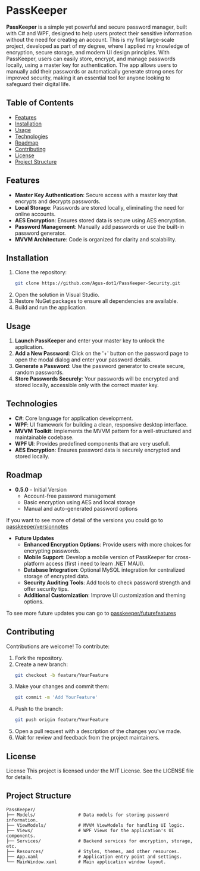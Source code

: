 # PassKeeper

**PassKeeper** is a simple yet powerful and secure password manager, built with C# and WPF, designed to help users protect their sensitive information without the need for creating an account. This is my first large-scale project, developed as part of my degree, where I applied my knowledge of encryption, secure storage, and modern UI design principles. With PassKeeper, users can easily store, encrypt, and manage passwords locally, using a master key for authentication. The app allows users to manually add their passwords or automatically generate strong ones for improved security, making it an essential tool for anyone looking to safeguard their digital life.

## Table of Contents

- [Features](#features)
- [Installation](#installation)
- [Usage](#usage)
- [Technologies](#technologies)
- [Roadmap](#roadmap)
- [Contributing](#contributing)
- [License](#license)
- [Project Structure](#project-structure)

## Features

- **Master Key Authentication**: Secure access with a master key that encrypts and decrypts passwords.
- **Local Storage**: Passwords are stored locally, eliminating the need for online accounts.
- **AES Encryption**: Ensures stored data is secure using AES encryption.
- **Password Management**: Manually add passwords or use the built-in password generator.
- **MVVM Architecture**: Code is organized for clarity and scalability.

## Installation

1. Clone the repository:
   ```bash
   git clone https://github.com/Agus-dot1/PassKeeper-Security.git
2. Open the solution in Visual Studio.
3. Restore NuGet packages to ensure all dependencies are available.
4. Build and run the application.

## Usage

1. **Launch PassKeeper** and enter your master key to unlock the application.
2. **Add a New Password**: Click on the '+' button on the password page to open the modal dialog and enter your password details.
3. **Generate a Password**: Use the password generator to create secure, random passwords.
5. **Store Passwords Securely**: Your passwords will be encrypted and stored locally, accessible only with the correct master key.

## Technologies

- **C#**: Core language for application development.
- **WPF**: UI framework for building a clean, responsive desktop interface.
- **MVVM Toolkit**: Implements the MVVM pattern for a well-structured and maintainable codebase.
- **WPF UI**: Provides predefined components that are very usefull.
- **AES Encryption**: Ensures password data is securely encrypted and stored locally.
## Roadmap

- **0.5.0** - Initial Version
  - Account-free password management
  - Basic encryption using AES and local storage
  - Manual and auto-generated password options
  
If you want to see more of detail of the versions you could go to [passkeeper/versionnotes](https://passkeeper-security.vercel.app/versionnotes)

- **Future Updates**
  - **Enhanced Encryption Options**: Provide users with more choices for encrypting passwords.
  - **Mobile Support**: Develop a mobile version of PassKeeper for cross-platform access (first i need to learn .NET MAUI).
  - **Database Integration**: Optional MySQL integration for centralized storage of encrypted data.
  - **Security Auditing Tools**: Add tools to check password strength and offer security tips.
  - **Additional Customization**: Improve UI customization and theming options.
 
To see more future updates you can go to [passkeeper/futurefeatures](https://passkeeper-security.vercel.app/futurefeatures)

 
## Contributing

Contributions are welcome! To contribute:

1. Fork the repository.
2. Create a new branch:
   ```bash
   git checkout -b feature/YourFeature
3. Make your changes and commit them:
   ```bash
   git commit -m 'Add YourFeature'
4. Push to the branch:
   ```bash
   git push origin feature/YourFeature
5. Open a pull request with a description of the changes you've made.
6. Wait for review and feedback from the project maintainers.

## License
License
This project is licensed under the MIT License. See the LICENSE file for details.
    
## Project Structure

```plaintext
PassKeeper/
├── Models/                # Data models for storing password information.
├── ViewModels/            # MVVM ViewModels for handling UI logic.
├── Views/                 # WPF Views for the application's UI components.
├── Services/              # Backend services for encryption, storage, etc.
├── Resources/             # Styles, themes, and other resources.
├── App.xaml               # Application entry point and settings.
└── MainWindow.xaml        # Main application window layout.
